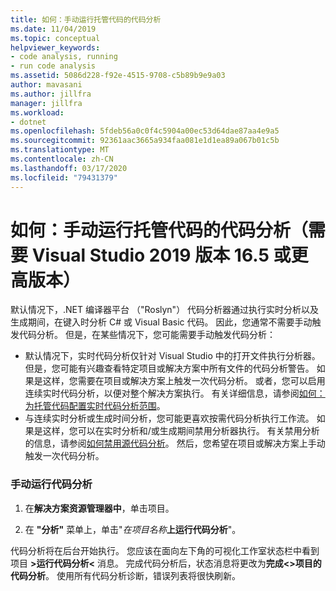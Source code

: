 ```yaml
---
title: 如何：手动运行托管代码的代码分析
ms.date: 11/04/2019
ms.topic: conceptual
helpviewer_keywords:
- code analysis, running
- run code analysis
ms.assetid: 5086d228-f92e-4515-9708-c5b89b9e9a03
author: mavasani
ms.author: jillfra
manager: jillfra
ms.workload:
- dotnet
ms.openlocfilehash: 5fdeb56a0c0f4c5904a00ec53d64dae87aa4e9a5
ms.sourcegitcommit: 92361aac3665a934faa081e1d1ea89a067b01c5b
ms.translationtype: MT
ms.contentlocale: zh-CN
ms.lasthandoff: 03/17/2020
ms.locfileid: "79431379"
---
```

# <a name="how-to-run-code-analysis-manually-for-managed-code-requires-visual-studio-2019-version-165-or-later"></a>如何：手动运行托管代码的代码分析（需要 Visual Studio 2019 版本 16.5 或更高版本）
默认情况下，.NET 编译器平台 （"Roslyn"） 代码分析器通过执行实时分析以及生成期间，在键入时分析 C# 或 Visual Basic 代码。 因此，您通常不需要手动触发代码分析。 但是，在某些情况下，您可能需要手动触发代码分析：

- 默认情况下，实时代码分析仅针对 Visual Studio 中的打开文件执行分析器。 但是，您可能有兴趣查看特定项目或解决方案中所有文件的代码分析警告。 如果是这样，您需要在项目或解决方案上触发一次代码分析。 或者，您可以启用连续实时代码分析，以便对整个解决方案执行。 有关详细信息，请参阅[如何：为托管代码配置实时代码分析范围](./configure-live-code-analysis-scope-managed-code.md)。
- 与连续实时分析或生成时间分析，您可能更喜欢按需代码分析执行工作流。 如果是这样，您可以在实时分析和/或生成期间禁用分析器执行。 有关禁用分析的信息，请参阅[如何禁用源代码分析](disable-code-analysis.md)。 然后，您希望在项目或解决方案上手动触发一次代码分析。 

### <a name="run-code-analysis-manually"></a>手动运行代码分析

1. 在**解决方案资源管理器中**，单击项目。

2. 在 **"分析"** 菜单上，单击"*在项目名称***上运行代码分析**"。

代码分析将在后台开始执行。 您应该在面向左下角的可视化工作室状态栏中看到项目 **>运行代码分析\<** 消息。 完成代码分析后，状态消息将更改为**完成\<>项目的代码分析**。 使用所有代码分析诊断，错误列表将很快刷新。
